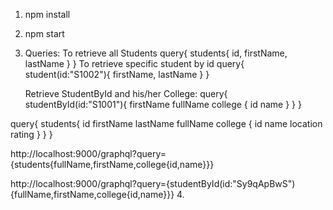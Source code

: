 1. npm install
2. npm start
3. Queries:
    To retrieve all Students
                query{
        students{
            id,
            firstName,
            lastName
        }
        }
    To retrieve specific student by id
                query{
            student(id:"S1002"){
                firstName,
                lastName
            }
            }

    Retrieve StudentById and his/her College:
    query{
  studentById(id:"S1001"){
    firstName
    fullName
    college {
      id
      name
    }
  }
}

query{
  students{
    id
    firstName
    lastName
    fullName
    college {
      id
      name
      location
      rating
    }
  }
}

http://localhost:9000/graphql?query={students{fullName,firstName,college{id,name}}}

http://localhost:9000/graphql?query={studentById(id:"Sy9qApBwS"){fullName,firstName,college{id,name}}}
4. 